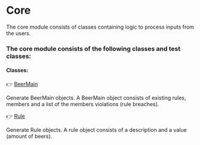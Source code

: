 # Core
The core module consists of classes containing logic to process inputs from the users.

### The core module consists of the following classes and test classes:

#### Classes:

:point_right: [BeerMain](./src/main/java/beerPunishment/core/BeerMain.java)

Generate BeerMain objects. A BeerMain object consists of existing rules, members and a list of the members violations (rule breaches). 

:point_right: [Rule](./src/main/java/beerPunishment/core/Rule.java)

Generate Rule objects. A rule object consists of a description and a value (amount of beers).
